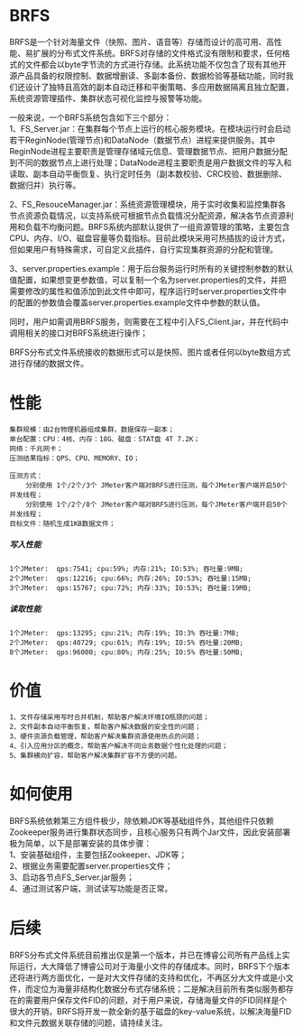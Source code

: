 # BRFS
   BRFS是一个针对海量文件（快照、图片、语音等）存储而设计的高可用、高性能、易扩展的分布式文件系统。BRFS对存储的文件格式没有限制和要求，任何格式的文件都会以byte字节流的方式进行存储。此系统功能不仅包含了现有其他开源产品具备的权限控制、数据增删读、多副本备份、数据检验等基础功能，同时我们还设计了独特且高效的副本自动迁移和平衡策略、多应用数据隔离且独立配置，系统资源管理插件、集群状态可视化监控与报警等功能。  
   
  一般来说，一个BRFS系统包含如下三个部分：    
   1、FS_Server.jar：在集群每个节点上运行的核心服务模块。在模块运行时会启动若干ReginNode(管理节点)和DataNode（数据节点）进程来提供服务。其中ReginNode进程主要职责是管理存储域元信息、管理数据节点、把用户数据分配到不同的数据节点上进行处理；DataNode进程主要职责是用户数据文件的写入和读取、副本自动平衡恢复、执行定时任务（副本数校验、CRC校验、数据删除、数据归并）执行等。
    
   2、FS_ResouceManager.jar：系统资源管理模块，用于实时收集和监控集群各节点资源负载情况，以支持系统可根据节点负载情况分配资源，解决各节点资源利用和负载不均衡问题。BRFS系统内部默认提供了一组资源管理的策略，主要包含CPU、内存、I/O、磁盘容量等负载指标。目前此模块采用可热插拔的设计方式，但如果用户有特殊需求，可自定义此插件，自行实现集群资源的分配和管理。
    
   3、server.properties.example：用于后台服务运行时所有的关键控制参数的默认值配置，如果想变更参数值，可以复制一个名为server.properties的文件，并把需要修改的属性和值添加到此文件中即可，程序运行时server.properties文件中的配置的参数值会覆盖server.properties.example文件中参数的默认值。
    
  同时，用户如需调用BRFS服务，则需要在工程中引入FS_Client.jar，并在代码中调用相关的接口对BRFS系统进行操作；  

BRFS分布式文件系统接收的数据形式可以是快照、图片或者任何以byte数组方式进行存储的数据文件。

# 性能
    集群规模：由2台物理机器组成集群，数据保存一副本；  
    单台配置：CPU：4核、内存：18G、磁盘：STAT盘 4T 7.2K；  
    网络：千兆网卡；  
    压测结果指标：QPS、CPU、MEMORY、IO；
    
    压测方式：  
        分别使用 1个/2个/3个 JMeter客户端对BRFS进行压测，每个JMeter客户端开启50个并发线程；      
        分别使用 1个/2个/8个 JMeter客户端对BRFS进行压测，每个JMeter客户端开启50个并发线程；  
    目标文件：随机生成1KB数据文件；  

#####  写入性能  
    1个JMeter:  qps:7541; cpu:59%; 内存:21%; IO:53%; 吞吐量:9MB;  
    2个JMeter:  qps:12216; cpu:66%; 内存:26%; IO:53%; 吞吐量:15MB;  
    3个JMeter:  qps:15767; cpu:72%; 内存:33%; IO:53%; 吞吐量:19MB;  

#####  读取性能  
    1个JMeter:  qps:13295; cpu:21%; 内存:19%; IO:3% 吞吐量:7MB;  
    2个JMeter:  qps:40729; cpu:61%; 内存:19%; IO:5% 吞吐量:20MB;  
    8个JMeter:  qps:96000; cpu:80%; 内存:25%; IO:5% 吞吐量:50MB;  

# 价值
    1、文件存储采用写时合并机制，帮助客户解决环境IO瓶颈的问题；  
    2、文件副本自动平衡恢复，帮助客户解决数据的安全性的问题；  
    3、硬件资源负载管理，帮助客户解决集群资源使用热点的问题；  
    4、引入应用分区的概念，帮助客户解决不同业务数据个性化处理的问题；  
    5、集群横向扩容，帮助客户解决集群扩容不方便的问题。  

# 如何使用
  BRFS系统依赖第三方组件极少，除依赖JDK等基础组件外，其他组件只依赖Zookeeper服务进行集群状态同步，且核心服务只有两个Jar文件，因此安装部署极为简单，以下是部署安装的具体步骤：  
        1、安装基础组件，主要包括Zookeeper、JDK等；  
        2、根据业务需要配置server.properties文件；  
        3、启动各节点FS_Server.jar服务；  
        4、通过测试客户端，测试读写功能是否正常。   

# 后续
BRFS分布式文件系统目前推出仅是第一个版本，并已在博睿公司所有产品线上实际运行，大大降低了博睿公司对于海量小文件的存储成本。同时，BRFS下个版本还将进行两方面优化，一是对大文件存储的支持和优化，不再区分大文件或是小文件，而定位为海量非结构化数据分布式存储系统；二是解决目前所有类似服务都存在的需要用户保存文件FID的问题，对于用户来说，存储海量文件的FID同样是个很大的开销，BRFS将开发一款全新的基于磁盘的key-value系统，以解决海量FID和文件元数据关联存储的问题，请持续关注。
